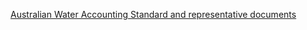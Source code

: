 [Australian Water Accounting Standard and representative documents](http://www.bom.gov.au/water/standards/wasb/wasbawas.shtml)

